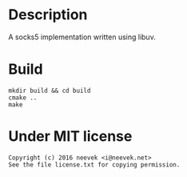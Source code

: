 Description
===========
A socks5 implementation written using libuv.

Build
=====

    mkdir build && cd build
    cmake ..
    make

Under MIT license
=================
```
Copyright (c) 2016 neevek <i@neevek.net>
See the file license.txt for copying permission.
```
